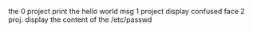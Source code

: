 the 0 project print the hello world msg
1 project display confused face
2 proj. display the content of the /etc/passwd